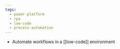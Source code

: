 ```yaml
---
tags:
  - power-platform
  - rpa
  - low-code
  - process-automation
---
```

- Automate workflows in a [[low-code]] environment